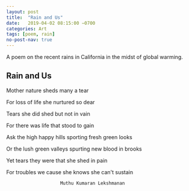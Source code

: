 ```yaml
---
layout: post
title:  "Rain and Us"
date:   2019-04-02 08:15:00 −0700
categories: Art
tags: [poem, rain]
no-post-nav: true
---
```


A poem on the recent rains in California in the midst of global warming.

## Rain and Us

Mother nature sheds many a tear

For loss of life she nurtured so dear

Tears she did shed but not in vain

For there was life that stood to gain

Ask the high happy hills sporting fresh green looks

Or the lush green valleys spurting new blood in brooks

Yet tears they were that she shed in pain

For troubles we cause she knows she can't sustain

						Muthu Kumaran Lekshmanan
